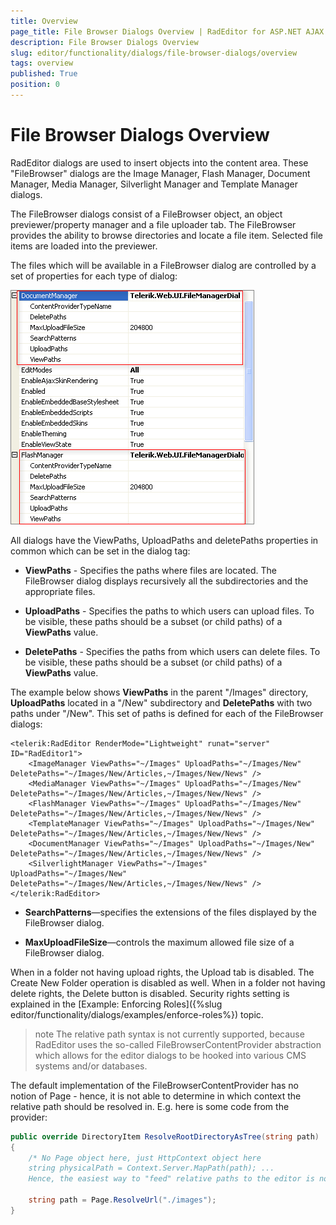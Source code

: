 ```yaml
---
title: Overview
page_title: File Browser Dialogs Overview | RadEditor for ASP.NET AJAX Documentation
description: File Browser Dialogs Overview
slug: editor/functionality/dialogs/file-browser-dialogs/overview
tags: overview
published: True
position: 0
---
```


# File Browser Dialogs Overview

RadEditor dialogs are used to insert objects into the content area. These "FileBrowser" dialogs are the Image Manager, Flash Manager, Document Manager, Media Manager, Silverlight Manager and Template Manager dialogs.

The FileBrowser dialogs consist of a FileBrowser object, an object previewer/property manager and a file uploader tab. The FileBrowser provides the ability to browse directories and locate a file item. Selected file items are loaded into the previewer.

The files which will be available in a FileBrowser dialog are controlled by a set of properties for each type of dialog:

![](images/editor-dialogs001.png)

All dialogs have the ViewPaths, UploadPaths and deletePaths properties in common which can be set in the dialog tag:

* **ViewPaths** - Specifies the paths where files are located. The FileBrowser dialog displays recursively all the subdirectories and the appropriate files.

* **UploadPaths** - Specifies the paths to which users can upload files. To be visible, these paths should be a subset (or child paths) of a **ViewPaths** value.

* **DeletePaths** - Specifies the paths from which users can delete files. To be visible, these paths should be a subset (or child paths) of a **ViewPaths** value.

The example below shows **ViewPaths** in the parent "/Images" directory, **UploadPaths** located in a "/New" subdirectory and **DeletePaths** with two paths under "/New". This set of paths is defined for each of the FileBrowser dialogs:

````ASP.NET
<telerik:RadEditor RenderMode="Lightweight" runat="server" ID="RadEditor1">
	<ImageManager ViewPaths="~/Images" UploadPaths="~/Images/New" DeletePaths="~/Images/New/Articles,~/Images/New/News" />
	<MediaManager ViewPaths="~/Images" UploadPaths="~/Images/New" DeletePaths="~/Images/New/Articles,~/Images/New/News" />
	<FlashManager ViewPaths="~/Images" UploadPaths="~/Images/New" DeletePaths="~/Images/New/Articles,~/Images/New/News" />
	<TemplateManager ViewPaths="~/Images" UploadPaths="~/Images/New" DeletePaths="~/Images/New/Articles,~/Images/New/News" />
	<DocumentManager ViewPaths="~/Images" UploadPaths="~/Images/New" DeletePaths="~/Images/New/Articles,~/Images/New/News" />
	<SilverlightManager ViewPaths="~/Images" UploadPaths="~/Images/New" DeletePaths="~/Images/New/Articles,~/Images/New/News" />
</telerik:RadEditor>
````

* **SearchPatterns**—specifies the extensions of the files displayed by the FileBrowser dialog.

* **MaxUploadFileSize**—controls the maximum allowed file size of a FileBrowser dialog.

When in a folder not having upload rights, the Upload tab is disabled. The Create New Folder operation is disabled as well. When in a folder not having delete rights, the Delete button is disabled. Security rights setting is explained in the [Example: Enforcing Roles]({%slug editor/functionality/dialogs/examples/enforce-roles%}) topic.

>note The relative path syntax is not currently supported, because RadEditor uses the so-called FileBrowserContentProvider abstraction which allows for the editor dialogs to be hooked into various CMS systems and/or databases.

The default implementation of the FileBrowserContentProvider has no notion of Page - hence, it is not able to determine in which context the relative path should be resolved in. E.g. here is some code from the provider:

````C#
public override DirectoryItem ResolveRootDirectoryAsTree(string path)
{ 
	/* No Page object here, just HttpContext object here
	string physicalPath = Context.Server.MapPath(path); ...
	Hence, the easiest way to "feed" relative paths to the editor is not declarative, but uses a little bit of code, e.g.: */
	
	string path = Page.ResolveUrl("./images");
}
````




